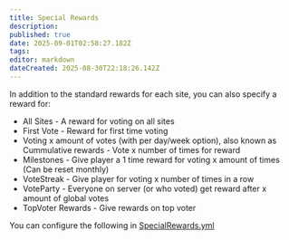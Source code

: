 ```yaml
---
title: Special Rewards
description: 
published: true
date: 2025-09-01T02:58:27.182Z
tags: 
editor: markdown
dateCreated: 2025-08-30T22:18:26.142Z
---
```


In addition to the standard rewards for each site, you can also specify a reward for:
- All Sites - A reward for voting on all sites
- First Vote - Reward for first time voting
- Voting x amount of votes (with per day/week option), also known as Cummulative rewards - Vote x number of times for reward
- Milestones - Give player a 1 time reward for voting x amount of times (Can be reset monthly)
- VoteStreak - Give player for voting x number of times in a row
- VoteParty - Everyone on server (or who voted) get reward after x amount of global votes
- TopVoter Rewards - Give rewards on top voter

You can configure the following in [SpecialRewards.yml](https://github.com/BenCodez/VotingPlugin/blob/master/VotingPlugin/Resources/SpecialRewards.yml)